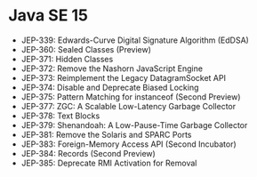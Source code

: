 # Java SE 15
* JEP-339: Edwards-Curve Digital Signature Algorithm (EdDSA)
* JEP-360: Sealed Classes (Preview)
* JEP-371: Hidden Classes
* JEP-372: Remove the Nashorn JavaScript Engine
* JEP-373: Reimplement the Legacy DatagramSocket API
* JEP-374: Disable and Deprecate Biased Locking
* JEP-375: Pattern Matching for instanceof (Second Preview)
* JEP-377: ZGC: A Scalable Low-Latency Garbage Collector
* JEP-378: Text Blocks
* JEP-379: Shenandoah: A Low-Pause-Time Garbage Collector
* JEP-381: Remove the Solaris and SPARC Ports
* JEP-383: Foreign-Memory Access API (Second Incubator)
* JEP-384: Records (Second Preview)
* JEP-385: Deprecate RMI Activation for Removal
